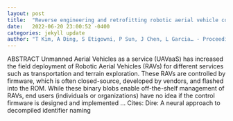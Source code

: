 ```yaml
---
layout: post
title:  "Reverse engineering and retrofitting robotic aerial vehicle control firmware using dispatch"
date:   2022-06-20 23:00:52 -0400
categories: jekyll update
author: "T Kim, A Ding, S Etigowni, P Sun, J Chen, L Garcia… - Proceedings of the 20th …, 2022"
---
```

ABSTRACT Unmanned Aerial Vehicles as a service (UAVaaS) has increased the field deployment of Robotic Aerial Vehicles (RAVs) for different services such as transportation and terrain exploration. These RAVs are controlled by firmware, which is often closed-source, developed by vendors, and flashed into the ROM. While these binary blobs enable off-the-shelf management of RAVs, end users (individuals or organizations) have no idea if the control firmware is designed and implemented …
Cites: ‪Dire: A neural approach to decompiled identifier naming‬  